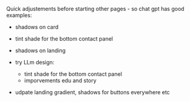 Quick adjustements before starting other pages - so chat gpt has good examples:
- shadows on card
- tint shade for the bottom contact panel 
- shadows on landing
- try LLm design:
  - tint shade for the bottom contact panel 
  - imporvements edu and story





- udpate  landing gradient, shadows for buttons everywhere etc
